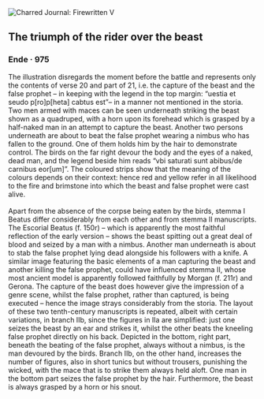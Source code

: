 <div class="artwork-of-the-day">
  <div class="container">
    <div class="img-wrapper">
      <img
        src="https://uploads6.wikiart.org/images/ende/the-triumph-of-the-rider-over-the-beast.jpg!Large.jpg"
        alt="Charred Journal: Firewritten V" />
    </div>
    <div class="artwork-detail">
      <div class="artwork-origin"> 
        <h2 class="artwork-name">The triumph of the rider over the beast</h2>
        <h3 class="artist">
          Ende
                    ·  975
        </h3>
      </div>
      <p class="description">
        <span class="artwork-description-text ng-binding" ng-bind-html="viewModel.ArtworkOfTheDay.Description | unsafe">The illustration disregards the moment before the battle and represents only the contents of verse 20 and part of 21, i.e. the capture of the beast and the false prophet – in keeping with the legend in the top margin: “uestia et seudo p[ro]p[heta] cabtus est”– in a manner not mentioned in the storia. Two men armed with maces can be seen underneath striking the beast shown as a quadruped, with a horn upon its forehead which is grasped by a half-naked man in an attempt to capture the beast. Another two persons underneath are about to beat the false prophet wearing a nimbus who has fallen to the ground. One of them holds him by the hair to demonstrate control. The birds on the far right devour the body and the eyes of a naked, dead man, and the legend beside him reads “vbi saturati sunt abibus/de carnibus eor[um]”. The coloured strips show that the meaning of the colours depends on their context: hence red and yellow refer in all likelihood to the fire and brimstone into which the beast and false prophet were cast alive.
<br>
<br>Apart from the absence of the corpse being eaten by the birds, stemma I Beatus differ considerably from each other and from stemma II manuscripts. The Escorial Beatus (f. 150r) – which is apparently the most faithful reflection of the early version – shows the beast spitting out a great deal of blood and seized by a man with a nimbus. Another man underneath is about to stab the false prophet lying dead alongside his followers with a knife. A similar image featuring the basic elements of a man capturing the beast and another killing the false prophet, could have influenced stemma II, whose most ancient model is apparently followed faithfully by Morgan (f. 211r) and Gerona. The capture of the beast does however give the impression of a genre scene, whilst the false prophet, rather than captured, is being executed – hence the image strays considerably from the storia. The layout of these two tenth-century manuscripts is repeated, albeit with certain variations, in branch IIb, since the figures in IIa are simplified: just one seizes the beast by an ear and strikes it, whilst the other beats the kneeling false prophet directly on his back. Depicted in the bottom, right part, beneath the beating of the false prophet, always without a nimbus, is the man devoured by the birds. Branch IIb, on the other hand, increases the number of figures, also in short tunics but without trousers, punishing the wicked, with the mace that is to strike them always held aloft. One man in the bottom part seizes the false prophet by the hair. Furthermore, the beast is always grasped by a horn or his snout.</span>
                        <div class="text-shadow-container" ng-show="showShadow" style=""></div>
      </p>
    </div>
  </div>

</div>
